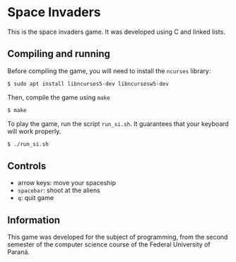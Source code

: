 # Space Invaders

This is the space invaders game. It was developed using C and linked lists.

## Compiling and running

Before compiling the game, you will need to install the `ncurses` library:

```bash 
$ sudo apt install libncurses5-dev libncursesw5-dev
```
Then, compile the game using `make`

```bash
$ make
```

To play the game, run the script `run_si.sh`. It guarantees that your keyboard will work properly.

```bash
$ ./run_si.sh
```
## Controls
- arrow keys: move your spaceship
- `spacebar`: shoot at the aliens
- `q`: quit game

## Information
This game was developed for the subject of programming, from the second semester of the computer science course of the Federal University of Paraná.

